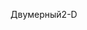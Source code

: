 <span data-ttu-id="4318e-101">Двумерный</span><span class="sxs-lookup"><span data-stu-id="4318e-101">2-D</span></span>
